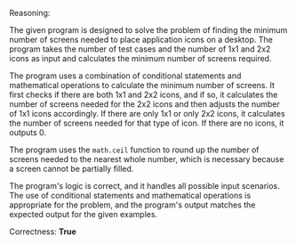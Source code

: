 Reasoning:

The given program is designed to solve the problem of finding the minimum number of screens needed to place application icons on a desktop. The program takes the number of test cases and the number of 1x1 and 2x2 icons as input and calculates the minimum number of screens required.

The program uses a combination of conditional statements and mathematical operations to calculate the minimum number of screens. It first checks if there are both 1x1 and 2x2 icons, and if so, it calculates the number of screens needed for the 2x2 icons and then adjusts the number of 1x1 icons accordingly. If there are only 1x1 or only 2x2 icons, it calculates the number of screens needed for that type of icon. If there are no icons, it outputs 0.

The program uses the `math.ceil` function to round up the number of screens needed to the nearest whole number, which is necessary because a screen cannot be partially filled.

The program's logic is correct, and it handles all possible input scenarios. The use of conditional statements and mathematical operations is appropriate for the problem, and the program's output matches the expected output for the given examples.

Correctness: **True**